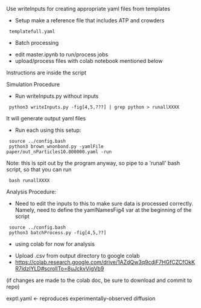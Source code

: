 Use writeInputs for creating appropriate yaml files from templates 

* Setup
make a reference file that includes ATP and crowders
```
 templatefull.yaml
```

* Batch processing 
- edit master.ipynb to run/process jobs
- upload/process files with colab notebook mentioned below 




Instructions are inside the script 

Simulation Procedure 
* Run writeInputs.py without inputs
```
 python3 writeInputs.py -fig[4,5,???] | grep python > runallXXXX
```
It will generate output yaml files

* Run each using this setup: 
```
 source ../config.bash
 python3 brown_wnonbond.py -yamlFile paper/out_nParticles10.000000.yaml -run
```

Note: this is spit out by the program anyway, so pipe to a 'runall' bash script, so that you can run
```
 bash runallXXXX
```

Analysis Procedure:
* Need to edit the inputs to this to make sure data is processed correctly. Namely, need to define the yamlNamesFig4 var at the beginning of the script
```
 source ../config.bash
 python3 batchProcess.py -fig[4,5,??]
```

* using colab for now for analysis
- Upload <case>.csv from output directory to google colab
- https://colab.research.google.com/drive/1AZdQw3q9cdjF7HGfCZCfOkKR7idzIYLD#scrollTo=8uJckvVigVb9

(if changes are made to the colab doc, be sure to download and commit to repo) 



exptl.yaml <- reproduces experimentally-observed diffusion
